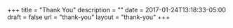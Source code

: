 +++
title = "Thank You"
description = ""
date = 2017-01-24T13:18:33-05:00
draft = false
url = "thank-you"
layout = "thank-you"
+++
